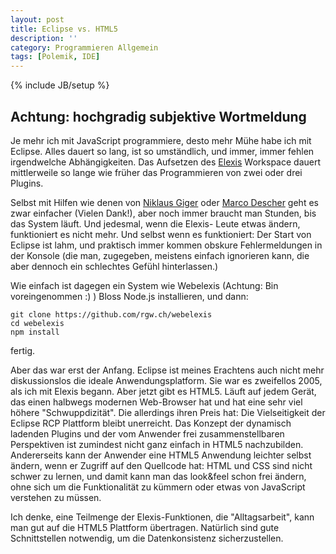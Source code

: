 ```yaml
---
layout: post
title: Eclipse vs. HTML5
description: ''
category: Programmieren Allgemein
tags: [Polemik, IDE]
---
```


{% include JB/setup %}

##  Achtung: hochgradig subjektive Wortmeldung

Je mehr ich mit JavaScript programmiere, desto mehr Mühe habe ich mit Eclipse. Alles dauert so lang, ist so umständlich, und immer, immer fehlen irgendwelche Abhängigkeiten. Das Aufsetzen des [Elexis](http://github.com/elexis) Workspace dauert mittlerweile so lange wie früher das Programmieren von zwei oder drei Plugins.

Selbst mit Hilfen wie denen von [Niklaus Giger](https://github.com/ngiger/elexis-vagrant) oder [Marco Descher](https://github.com/elexis/elexis-3-core/tree/master/ch.elexis.sdk) geht es zwar einfacher (Vielen Dank!), aber noch immer braucht man Stunden, bis das System läuft. Und jedesmal, wenn die Elexis- Leute etwas ändern, funktioniert es nicht mehr. Und selbst wenn es funktioniert: Der Start von Eclipse ist lahm, und praktisch immer kommen obskure Fehlermeldungen in der Konsole (die man, zugegeben, meistens einfach ignorieren kann, die aber dennoch ein schlechtes Gefühl hinterlassen.)

Wie einfach ist dagegen ein System wie Webelexis (Achtung: Bin voreingenommen :) ) Bloss Node.js installieren, und dann:

    git clone https://github.com/rgw.ch/webelexis
    cd webelexis
    npm install

fertig.

Aber das war erst der Anfang. Eclipse ist meines Erachtens auch nicht mehr diskussionslos die ideale Anwendungsplatform. Sie war es zweifellos 2005, als ich mit Elexis begann. Aber jetzt gibt es HTML5. Läuft auf jedem Gerät, das einen halbwegs modernen Web-Browser hat und hat eine sehr viel höhere "Schwuppdizität".
Die allerdings ihren Preis hat: Die Vielseitigkeit der Eclipse RCP Plattform bleibt unerreicht. Das Konzept der dynamisch ladenden Plugins und der vom Anwender frei zusammenstellbaren Perspektiven ist zumindest nicht ganz einfach in HTML5 nachzubilden. Andererseits kann der Anwender eine HTML5 Anwendung leichter selbst ändern, wenn er Zugriff auf den Quellcode hat: HTML und CSS sind nicht schwer zu lernen, und damit kann man das look&feel schon frei ändern, ohne sich um die Funktionalität zu kümmern oder etwas von JavaScript verstehen zu müssen.

Ich denke, eine Teilmenge der Elexis-Funktionen, die "Alltagsarbeit", kann man gut auf die HTML5 Plattform übertragen. Natürlich sind gute Schnittstellen notwendig, um die Datenkonsistenz sicherzustellen.
